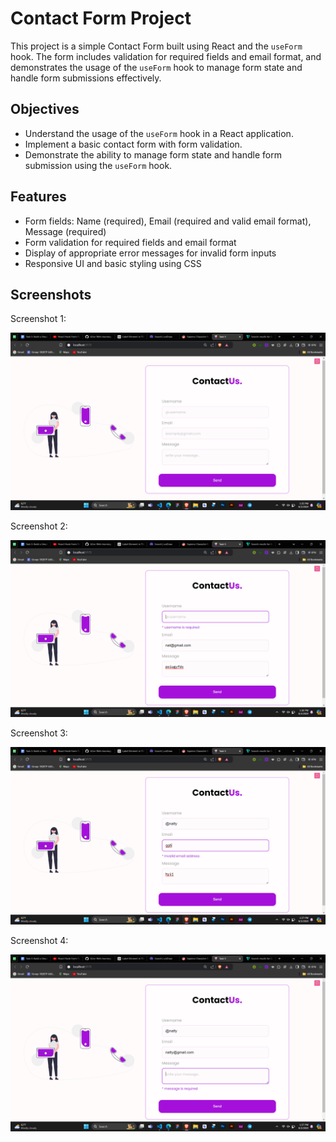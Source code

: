<!DOCTYPE html>
<html lang="en">
<head>
  <meta charset="UTF-8">
  <meta name="viewport" content="width=device-width, initial-scale=1.0">
  <title>Contact Form README</title>
</head>
<body>
  <h1>Contact Form Project</h1>
  <p>This project is a simple Contact Form built using React and the <code>useForm</code> hook. The form includes validation for required fields and email format, and demonstrates the usage of the <code>useForm</code> hook to manage form state and handle form submissions effectively.</p>

  <h2>Objectives</h2>
  <ul>
    <li>Understand the usage of the <code>useForm</code> hook in a React application.</li>
    <li>Implement a basic contact form with form validation.</li>
    <li>Demonstrate the ability to manage form state and handle form submission using the <code>useForm</code> hook.</li>
  </ul>

  <h2>Features</h2>
  <ul>
    <li>Form fields: Name (required), Email (required and valid email format), Message (required)</li>
    <li>Form validation for required fields and email format</li>
    <li>Display of appropriate error messages for invalid form inputs</li>
    <li>Responsive UI and basic styling using CSS</li>
  </ul>
  <h2>Screenshots</h2>
    <p>Screenshot 1:</p>
    <img src="/Task-5/src/assets/Screenshot-1.png" alt="Screenshot of Add Task Feature" />
    <p>Screenshot 2:</p>
    <img src="/Task-5/src/assets/Screenshot-2.png" alt="Screenshot of Edit Task Feature" />
    <p>Screenshot 3:</p>
    <img src="/Task-5/src/assets/Screenshot-3.png" alt="Screenshot of Edit Task Feature" />
    <p>Screenshot 4:</p>
    <img src="/Task-5/src/assets/Screenshot-4.png" alt="Screenshot of Edit Task Feature" />

</body>
</html>
